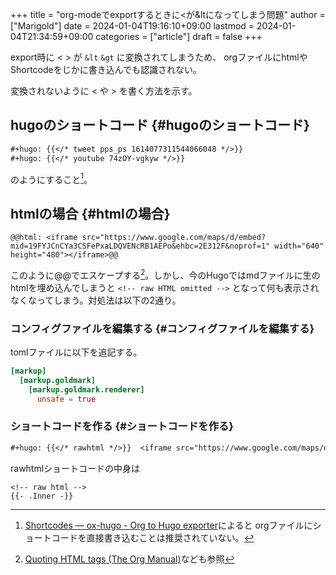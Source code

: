 +++
title = "org-modeでexportするときに<が&ltになってしまう問題"
author = ["Marigold"]
date = 2024-01-04T19:16:10+09:00
lastmod = 2024-01-04T21:34:59+09:00
categories = ["article"]
draft = false
+++

export時に &lt; &gt; が `&lt` `&gt` に変換されてしまうため、
orgファイルにhtmlやShortcodeをじかに書き込んでも認識されない。

変換されないように &lt; や &gt; を書く方法を示す。


## hugoのショートコード {#hugoのショートコード}

```org
#+hugo: {{</* tweet pps_ps 1614077311544066048 */>}}
#+hugo: {{</* youtube 74zOY-vgkyw */>}}
```

のようにすること[^fn:1]。


## htmlの場合 {#htmlの場合}

```text
@@html: <iframe src="https://www.google.com/maps/d/embed?mid=19FYJCnCYa3CSFePxaLDQVENcRB1AEPo&ehbc=2E312F&noprof=1" width="640" height="480"></iframe>@@
```

このように@@でエスケープする[^fn:2]。しかし、今のHugoではmdファイルに生のhtmlを埋め込んでしまうと `<!-- raw HTML omitted -->` となって何も表示されなくなってしまう。対処法は以下の2通り。


### コンフィグファイルを編集する {#コンフィグファイルを編集する}

tomlファイルに以下を追記する。

```toml
[markup]
  [markup.goldmark]
    [markup.goldmark.renderer]
      unsafe = true
```


### ショートコードを作る {#ショートコードを作る}

```org
#+hugo: {{</* rawhtml */>}}  <iframe src="https://www.google.com/maps/d/embed?mid=19FYJCnCYa3CSFePxaLDQVENcRB1AEPo&ehbc=2E312F&noprof=1" width="640" height="480"></iframe> {{</* /rawhtml */>}}
```

rawhtmlショートコードの中身は

```text
<!-- raw html -->
{{- .Inner -}}
```

[^fn:1]: [Shortcodes — ox-hugo - Org to Hugo exporter](https://ox-hugo.scripter.co/doc/shortcodes/)によると
    orgファイルにショートコードを直接書き込むことは推奨されていない。
[^fn:2]: [Quoting HTML tags (The Org Manual)](https://orgmode.org/manual/Quoting-HTML-tags.html)なども参照